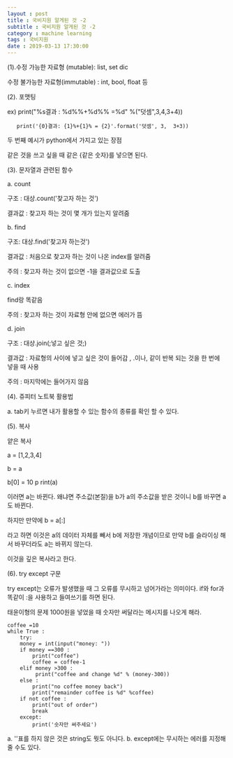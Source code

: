 ```yaml
---
layout : post
title : 국비지원 알게된 것 -2
subtitle : 국비지원 알게된 것 -2
category : machine learning
tags : 국비지원
date : 2019-03-13 17:30:00
---
```



(1).수정 가능한 자료형 (mutable): list, set dic

  수정 불가능한 자료형(immutable) : int, bool, float 등


(2). 포맷팅

   ex) print("%s결과 : %d%%+%d%% =%d" %("덧셈",3,4,3+4))

       print('{0}결과: {1}%+{1}% = {2}'.format('덧셈', 3,  3+3))

   두 번째 예시가 python에서 가지고 있는 장점

   같은 것을 쓰고 싶을 때 같은 {같은 숫자}를 넣으면 된다.

(3). 문자열과 관련된 함수

a. count

구조 : 대상.count('찾고자 하는 것')

결과값 : 찾고자 하는 것이 몇 개가 있는지 알려줌

b. find

구조: 대상.find('찾고자 하는것')

결과값 : 처음으로 찾고자 하는 것이 나온 index를 알려줌

주의 : 찾고자 하는 것이 없으면 -1을 결과값으로 도출

c. index

find랑 똑같음

주의 : 찾고자 하는 것이 자료형 안에 없으면 에러가 뜸

d. join

구조 : 대상.join(;넣고 싶은 것;)

결과값 : 자료형의 사이에 넣고 싶은 것이 들어감 , .이나, 같이 반복 되는 것을 한 번에 넣을 때 사용

주의 : 마지막에는 들어가지 않음



(4). 쥬피터 노트북 활용법

a. tab키 누르면 내가 활용할 수 있는 함수의 종류를 확인 할 수 있다.


(5). 복사

얕은 복사

a = [1,2,3,4]

b = a

b[0] = 10
p
rint(a)

이러면 a는 바뀐다. 왜냐면 주소값(본질)을 b가 a의 주소값을 받은 것이니 b를 바꾸면 a도 바뀐다.


하지만 만약에 b = a[:]

라고 하면 이것은 a의 데이터 자체를 빼서 b에 저장한 개념이므로 만약 b를 슬라이싱 해서 바꾸더라도 a는 바뀌지 않는다.

이것을 깊은 복사라고 한다.

(6). try except 구문

try except는 오류가 발생했을 때 그 오류를 무시하고 넘어가라는 의미이다.
if와 for과 똑같이 :을 사용하고 들여쓰기를 하면 된다.

태윤이형의 문제
1000원을 넣었을 때 숫자만 써달라는 메시지를 나오게 해라.

~~~
coffee =10
while True :
    try:
    money = int(input("money: "))
    if money ==300 :
        print("coffee")
        coffee = coffee-1
    elif money >300 :
         print("coffee and change %d" % (money-300))
    else :
        print("no coffee money back")
        print("remainder coffee is %d" %coffee)
    if not coffee :
        print("out of order")
        break
    except:
        print('숫자만 써주세요')
~~~

a. ''표를 하지 않은 것은 string도 뭣도 아니다.
b. except에는 무시하는 에러를 지정해 줄 수도 있다.
